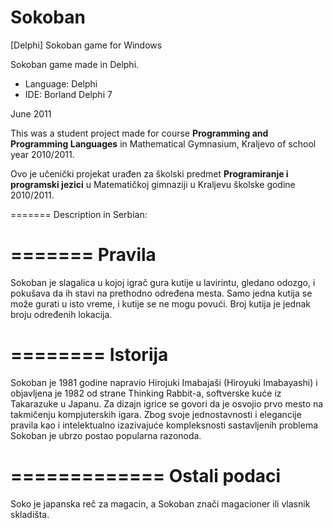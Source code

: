 # Sokoban
[Delphi] Sokoban game for Windows

Sokoban game made in Delphi.

* Language: Delphi
* IDE: Borland Delphi 7

June 2011

This was a student project made for course <b>Programming and Programming Languages</b> in Mathematical Gymnasium, Kraljevo of school year 2010/2011.

Ovo je učenički projekat urađen za školski predmet <b>Programiranje i programski jezici</b> u Matematičkoj gimnaziji u Kraljevu školske godine 2010/2011.

=======
Description in Serbian:

=======
Pravila
=======

Sokoban je slagalica u kojoj igrač gura kutije u lavirintu, gledano odozgo, i pokušava da ih stavi na prethodno određena mesta. Samo jedna kutija se može gurati u isto vreme, i kutije se ne mogu povući. Broj kutija je jednak broju određenih lokacija.

========
Istorija
========

Sokoban je 1981 godine napravio Hirojuki Imabajaši (Hiroyuki Imabayashi) i objavljena je 1982 od strane Thinking Rabbit-a, softverske kuće iz Takarazuke u Japanu. Za dizajn igrice se govori da je osvojio prvo mesto na takmičenju kompjuterskih igara. Zbog svoje jednostavnosti i elegancije pravila kao i intelektualno izazivajuće kompleksnosti sastavljenih problema Sokoban je ubrzo postao popularna razonoda.

=============
Ostali podaci
=============

Soko je japanska reč za magacin, a Sokoban znači magacioner ili vlasnik skladišta. 
